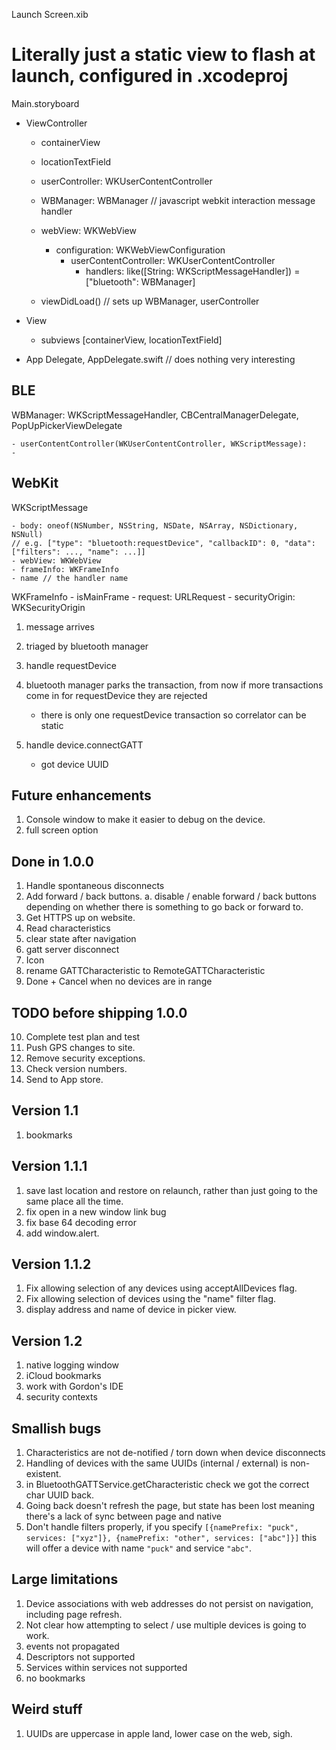 Launch Screen.xib

# Literally just a static view to flash at launch, configured in .xcodeproj 

Main.storyboard

- ViewController

    - containerView
    - locationTextField
    - userController: WKUserContentController 
    - WBManager: WBManager // javascript webkit interaction message handler
    - webView: WKWebView
        - configuration: WKWebViewConfiguration
            - userContentController: WKUserContentController
                - handlers: like([String: WKScriptMessageHandler]) = ["bluetooth": WBManager]
  
    - viewDidLoad()
        // sets up WBManager, userController
    

- View
    - subviews [containerView, locationTextField]

- App Delegate, AppDelegate.swift // does nothing very interesting


## BLE

WBManager: WKScriptMessageHandler, CBCentralManagerDelegate, PopUpPickerViewDelegate

    - userContentController(WKUserContentController, WKScriptMessage):
    - 


## WebKit

WKScriptMessage

    - body: oneof(NSNumber, NSString, NSDate, NSArray, NSDictionary, NSNull)
    // e.g. ["type": "bluetooth:requestDevice", "callbackID": 0, "data": ["filters": ..., "name": ...]]
    - webView: WKWebView
    - frameInfo: WKFrameInfo
    - name // the handler name 



WKFrameInfo
    - isMainFrame
    - request: URLRequest
    - securityOrigin: WKSecurityOrigin


1. message arrives
2. triaged by bluetooth manager

1. handle requestDevice
2. bluetooth manager parks the transaction, from now if more transactions come in for requestDevice they are rejected
   - there is only one requestDevice transaction so correlator can be static

2. handle device.connectGATT
   - got device UUID

## Future enhancements

1. Console window to make it easier to debug on the device.
3. full screen option


## Done in 1.0.0

1. Handle spontaneous disconnects
2. Add forward / back buttons.
a. disable / enable forward / back buttons depending on whether there is something to go back or forward to.
3. Get HTTPS up on website.
4. Read characteristics
5. clear state after navigation
8. gatt server disconnect
10. Icon
9. rename GATTCharacteristic to RemoteGATTCharacteristic
11. Done + Cancel when no devices are in range

## TODO before shipping 1.0.0

10. Complete test plan and test
11. Push GPS changes to site.
12. Remove security exceptions.
13. Check version numbers.
14. Send to App store.

## Version 1.1

1. bookmarks

## Version 1.1.1

1. save last location and restore on relaunch, rather than just going to the same place all the time.
2. fix open in a new window link bug
3. fix base 64 decoding error
4. add window.alert.

## Version 1.1.2

1. Fix allowing selection of any devices using acceptAllDevices flag.
2. Fix allowing selection of devices using the "name" filter flag.
2. display address and name of device in picker view.

## Version 1.2

1. native logging window
2. iCloud bookmarks
3. work with Gordon's IDE
4. security contexts

## Smallish bugs

1. Characteristics are not de-notified / torn down when device disconnects
2. Handling of devices with the same UUIDs (internal / external) is non-existent.
3. in BluetoothGATTService.getCharacteristic check we got the correct char UUID back.
4. Going back doesn't refresh the page, but state has been lost meaning there's a lack of sync between page and native
5. Don't handle filters properly, if you specify `[{namePrefix: "puck", services: ["xyz"]}, {namePrefix: "other", services: ["abc"]}]` this will offer a device with name `"puck"` and service `"abc"`.

## Large limitations

1. Device associations with web addresses do not persist on navigation, including page refresh.
2. Not clear how attempting to select / use multiple devices is going to work.
3. events not propagated 
4. Descriptors not supported
5. Services within services not supported
6. no bookmarks

## Weird stuff

1. UUIDs are uppercase in apple land, lower case on the web, sigh.
